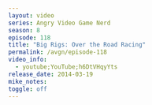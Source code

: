 ```yaml
---
layout: video
series: Angry Video Game Nerd
season: 8
episode: 118
title: "Big Rigs: Over the Road Racing"
permalink: /avgn/episode-118
video_info:
  - youtube;YouTube;h6DtVHqyYts
release_date: 2014-03-19
mike_notes:
toggle: off
---
```

